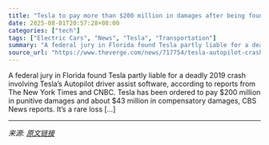 ```yaml
---
title: "Tesla to pay more than $200 million in damages after being found partly liable for fatal Autopilot crash"
date: 2025-08-01T20:57:28+08:00
categories: ["tech"]
tags: ["Electric Cars", "News", "Tesla", "Transportation"]
summary: "A federal jury in Florida found Tesla partly liable for a deadly 2019 crash involving Tesla’s Autopilot driver assist software, according to reports from The New York Times and CNBC. Tesla has been or"
source_url: "https://www.theverge.com/news/717754/tesla-autopilot-crash-liable-jury-trial-damages"
---
```


A federal jury in Florida found Tesla partly liable for a deadly 2019 crash involving Tesla’s Autopilot driver assist software, according to reports from The New York Times and CNBC. Tesla has been ordered to pay $200 million in punitive damages and about $43 million in compensatory damages, CBS News reports. It’s a rare loss [&#8230;]

---

*来源: [原文链接](https://www.theverge.com/news/717754/tesla-autopilot-crash-liable-jury-trial-damages)*
